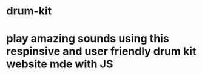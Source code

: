 # drum-kit

# play amazing sounds using this respinsive and user friendly drum kit website mde with JS
